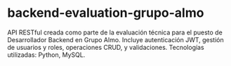 # backend-evaluation-grupo-almo
API RESTful creada como parte de la evaluación técnica para el puesto de Desarrollador Backend en Grupo Almo.  Incluye autenticación JWT, gestión de usuarios y roles, operaciones CRUD, y validaciones.  Tecnologías utilizadas: Python, MySQL.

